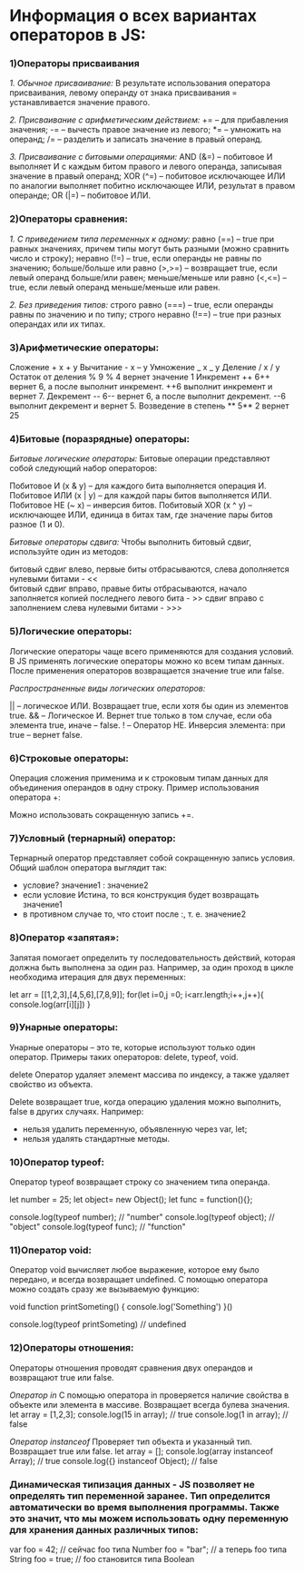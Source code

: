 # Информация о всех вариантах операторов в JS:

### 1)Операторы присваивания

_1. Обычное присваивание:_
В результате использования оператора присваивания, левому операнду от знака присваивания = устанавливается значение правого.

_2. Присваивание с арифметическим действием:_
+= – для прибавления значения;
-= – вычесть правое значение из левого;
\*= – умножить на операнд;
/= – разделить и записать значение в правый операнд.

_3. Присваивание с битовыми операциями:_
AND (&=) – побитовое И выполняет И с каждым битом правого и левого операнда, записывая значение в правый операнд;
XOR (^=) – побитовое исключающее ИЛИ по аналогии выполняет побитно исключающее ИЛИ, результат в правом операнде;
OR (|=) – побитовое ИЛИ.

### 2)Операторы сравнения:

_1. С приведением типа переменных к одному:_
равно (==) – true при равных значениях, причем типы могут быть разными (можно сравнить число и строку);
неравно (!=) – true, если операнды не равны по значению;
больше/больше или равно (>,>=) – возвращает true, если левый операнд больше/или равен;
меньше/меньше или равно (<,<=) – true, если левый операнд меньше/меньше или равен.

_2. Без приведения типов:_
строго равно (===) – true, если операнды равны по значению и по типу;
строго неравно (!==) – true при разных операндах или их типах.

### 3)Арифметические операторы:

Сложение + x + y
Вычитание - x – y
Умножение _ x _ y
Деление / x / y
Остаток от деления % 9 % 4 вернет значение 1
Инкремент ++ 6++ вернет 6, а после выполнит инкремент. ++6 выполнит инкремент и вернет 7.
Декремент -- 6-- вернет 6, а после выполнит декремент. --6 выполнит декремент и вернет 5.
Возведение в степень ** 5** 2 вернет 25

### 4)Битовые (поразрядные) операторы:

_Битовые логические операторы:_
Битовые операции представляют собой следующий набор операторов:

Побитовое И (x & y) – для каждого бита выполняется операция И.
Побитовое ИЛИ (x | y) – для каждой пары битов выполняется ИЛИ.
Побитовое НЕ (~ х) – инверсия битов.
Побитовый XOR (x ^ y) – исключающее ИЛИ, единица в битах там, где значение пары битов разное (1 и 0).

_Битовые операторы сдвига:_
Чтобы выполнить битовый сдвиг, используйте один из методов:

битовый сдвиг влево, первые биты отбрасываются, слева дополняется нулевыми битами - <<  
битовый сдвиг вправо, правые биты отбрасываются, начало заполняется копией последнего левого бита - >>
сдвиг вправо с заполнением слева нулевыми битами - >>>

### 5)Логические операторы:

Логические операторы чаще всего применяются для создания условий. В JS применять логические операторы можно ко всем типам данных. После применения операторов возвращается значение true или false.

_Распространенные виды логических операторов:_

|| – логическое ИЛИ. Возвращает true, если хотя бы один из элементов true.
&& – Логическое И. Вернет true только в том случае, если оба элемента true, иначе – false.
! – Оператор НЕ. Инверсия элемента: при true – вернет false.

### 6)Строковые операторы:

Операция сложения применима и к строковым типам данных для объединения операндов в одну строку. Пример использования оператора +:

Можно использовать сокращенную запись +=.

### 7)Условный (тернарный) оператор:

Тернарный оператор представляет собой сокращенную запись условия. Общий шаблон оператора выглядит так:

- условие? значение1 : значение2
- если условие Истина, то вся конструкция будет возвращать значение1
- в противном случае то, что стоит после :, т. е. значение2

### 8)Оператор «запятая»:

Запятая помогает определить ту последовательность действий, которая должна быть выполнена за один раз. Например, за один проход в цикле необходима итерация для двух переменных:

let arr = [[1,2,3],[4,5,6],[7,8,9]];
for(let i=0,j =0; i<arr.length;i++,j++){
console.log(arr[i][j])
}

### 9)Унарные операторы:

Унарные операторы – это те, которые используют только один оператор. Примеры таких операторов: delete, typeof, void.

delete
Оператор удаляет элемент массива по индексу, а также удаляет свойство из объекта.

Delete возвращает true, когда операцию удаления можно выполнить, false в других случаях. Например:

- нельзя удалить переменную, объявленную через var, let;
- нельзя удалять стандартные методы.

### 10)Оператор typeof:

Оператор typeof возвращает строку со значением типа операнда.

let number = 25;
let object= new Object();
let func = function(){};

console.log(typeof number); // "number"
console.log(typeof object); // "object"
console.log(typeof func); // "function"

### 11)Оператор void:

Оператор void вычисляет любое выражение, которое ему было передано, и всегда возвращает undefined. С помощью оператора можно создать сразу же вызываемую функцию:

void function printSometing() {
console.log('Something')
}()

console.log(typeof printSometing) // undefined

### 12)Операторы отношения:

Операторы отношения проводят сравнения двух операндов и возвращают true или false.

_Оператор in_
С помощью оператора in проверяется наличие свойства в объекте или элемента в массиве. Возвращает всегда булева значения.
let array = [1,2,3];
console.log(15 in array); // true
console.log(1 in array); // false

_Оператор instanceof_
Проверяет тип объекта и указанный тип. Возвращает true или false.
let array = [];
console.log(array instanceof Array); // true
console.log({} instanceof Object); // false

### Динамическая типизация данных - JS позволяет не определять тип переменной заранее. Тип определится автоматически во время выполнения программы. Также это значит, что мы можем использовать одну переменную для хранения данных различных типов:

var foo = 42; // сейчас foo типа Number
foo = "bar"; // а теперь foo типа String
foo = true; // foo становится типа Boolean

